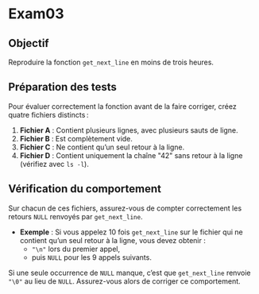 # Exam03

## Objectif
Reproduire la fonction `get_next_line` en moins de trois heures.

## Préparation des tests
Pour évaluer correctement la fonction avant de la faire corriger, créez quatre fichiers distincts :
1. **Fichier A** : Contient plusieurs lignes, avec plusieurs sauts de ligne.
2. **Fichier B** : Est complètement vide.
3. **Fichier C** : Ne contient qu’un seul retour à la ligne.
4. **Fichier D** : Contient uniquement la chaîne "42" sans retour à la ligne (vérifiez avec `ls -l`).

## Vérification du comportement
Sur chacun de ces fichiers, assurez-vous de compter correctement les retours `NULL` renvoyés par `get_next_line`.  
- **Exemple** : Si vous appelez 10 fois `get_next_line` sur le fichier qui ne contient qu’un seul retour à la ligne, vous devez obtenir :
  - `"\n"` lors du premier appel,
  - puis `NULL` pour les 9 appels suivants.
  
Si une seule occurrence de `NULL` manque, c’est que `get_next_line` renvoie `"\0"` au lieu de `NULL`. Assurez-vous alors de corriger ce comportement.
